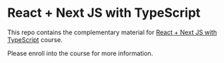 # React + Next JS with TypeScript

This repo contains the complementary material for [React + Next JS with TypeScript](https://www.udemy.com/course/react-and-next-js-with-typescript/) course.

Please enroll into the course for more information.
